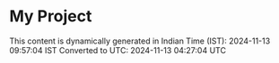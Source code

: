 # My Project

This content is dynamically generated in Indian Time (IST): 2024-11-13 09:57:04 IST
Converted to UTC: 2024-11-13 04:27:04 UTC
